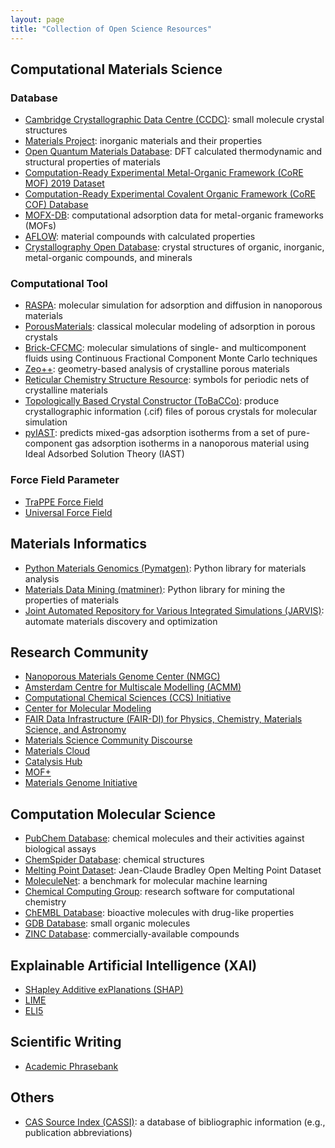 ```yaml
---
layout: page
title: "Collection of Open Science Resources"
---
```


## Computational Materials Science
### Database
- [Cambridge Crystallographic Data Centre (CCDC)](https://www.ccdc.cam.ac.uk/structures/): small molecule crystal structures
- [Materials Project](https://next-gen.materialsproject.org/): inorganic materials and their properties
- [Open Quantum Materials Database](https://oqmd.org/): DFT calculated thermodynamic and structural properties of materials
- [Computation-Ready Experimental Metal-Organic Framework (CoRE MOF) 2019 Dataset](https://zenodo.org/records/7691378)
- [Computation-Ready Experimental Covalent Organic Framework (CoRE COF) Database](https://core-cof.github.io/CoRE-COF-Database/)
- [MOFX-DB](https://mof.tech.northwestern.edu/): computational adsorption data for metal-organic frameworks (MOFs)
- [AFLOW](http://www.aflowlib.org/): material compounds with calculated properties
- [Crystallography Open Database](http://www.crystallography.net/cod/): crystal structures of organic, inorganic, metal-organic compounds, and minerals

### Computational Tool
- [RASPA](https://iraspa.org/raspa/): molecular simulation for adsorption and diffusion in nanoporous materials​
- [PorousMaterials](https://simonensemble.github.io/PorousMaterials.jl/stable/): classical molecular modeling of adsorption in porous crystals
- [Brick-CFCMC](https://gitlab.com/ETh_TU_Delft/Brick-CFCMC): molecular simulations of single- and multicomponent fluids using Continuous Fractional Component Monte Carlo techniques
- [Zeo++](http://www.zeoplusplus.org/): geometry-based analysis of crystalline porous materials
- [Reticular Chemistry Structure Resource](https://rcsr.anu.edu.au/): symbols for periodic nets of crystalline materials
- [Topologically Based Crystal Constructor (ToBaCCo)](https://github.com/tobacco-mofs/tobacco_3.0): produce crystallographic information (.cif) files of porous crystals for molecular simulation
- [pyIAST](https://pyiast.readthedocs.io): predicts mixed-gas adsorption isotherms from a set of pure-component gas adsorption isotherms in a nanoporous material using Ideal Adsorbed Solution Theory (IAST)

### Force Field Parameter
- [TraPPE Force Field](http://trappe.oit.umn.edu/)
- [Universal Force Field](https://simonensemble.github.io/PorousMaterials.jl/dev/force_field/)


## Materials Informatics
- [Python Materials Genomics (Pymatgen)](https://pymatgen.org/): Python library for materials analysis
- [Materials Data Mining (matminer)](https://matminer.readthedocs.io/): Python library for mining the properties of materials
- [Joint Automated Repository for Various Integrated Simulations (JARVIS)](https://jarvis.nist.gov/): automate materials discovery and optimization 


## Research Community
- [Nanoporous Materials Genome Center (NMGC)](http://www1.chem.umn.edu/nmgc/)
- [Amsterdam Centre for Multiscale Modelling (ACMM)](https://www.acmm.nl/)
- [Computational Chemical Sciences (CCS) Initiative](https://ccs-psi.org/)
- [Center for Molecular Modeling](https://molmod.ugent.be/)
- [FAIR Data Infrastructure (FAIR-DI) for Physics, Chemistry, Materials Science, and Astronomy](https://www.fair-di.eu/fair-di/)
- [Materials Science Community Discourse](https://matsci.org/)
- [Materials Cloud](https://www.materialscloud.org/home)
- [Catalysis Hub](https://www.catalysis-hub.org/)
- [MOF+](https://www.mofplus.org/)
- [Materials Genome Initiative](https://www.mgi.gov/)


## Computation Molecular Science
- [PubChem Database](https://pubchem.ncbi.nlm.nih.gov/): chemical molecules and their activities against biological assays
- [ChemSpider Database](https://www.chemspider.com/): chemical structures
- [Melting Point Dataset](http://dx.doi.org/10.6084/m9.figshare.1031638): Jean-Claude Bradley Open Melting Point Dataset
- [MoleculeNet](https://moleculenet.org/): a benchmark for molecular machine learning
- [Chemical Computing Group](https://www.chemcomp.com/index.htm): research software for computational chemistry
- [ChEMBL Database](https://www.ebi.ac.uk/chembl/): bioactive molecules with drug-like properties
- [GDB Database](https://gdb.unibe.ch/downloads/): small organic molecules
- [ZINC Database](https://zinc15.docking.org/): commercially-available compounds


## Explainable Artificial Intelligence (XAI)
- [SHapley Additive exPlanations (SHAP)](https://shap.readthedocs.io/en/latest/)
- [LIME](https://github.com/marcotcr/lime)
- [ELI5](https://eli5.readthedocs.io/en/latest/)


## Scientific Writing
- [Academic Phrasebank](https://www.phrasebank.manchester.ac.uk/)


## Others
- [CAS Source Index (CASSI)](https://cassi.cas.org/search.jsp): a database of bibliographic information (e.g., publication abbreviations)


